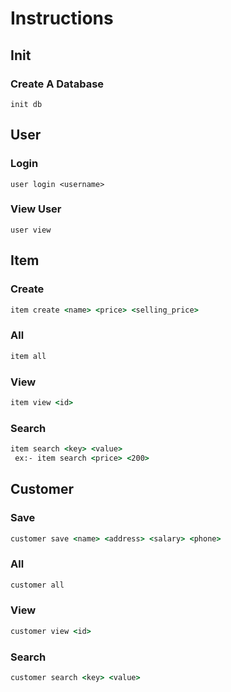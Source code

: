# Instructions

## Init

### Create A Database

```
init db
```

## User

### Login

```
user login <username>
```

### View User

```
user view
```

## Item

### Create

```cmd
item create <name> <price> <selling_price>
```

### All

```cmd
item all
```

### View

```cmd
item view <id>
```

### Search

```cmd
item search <key> <value>
 ex:- item search <price> <200>
```

## Customer

### Save

```cmd
customer save <name> <address> <salary> <phone>
```

### All

```cmd
customer all
```

### View

```cmd
customer view <id>
```

### Search

```cmd
customer search <key> <value>
```
